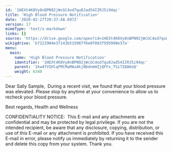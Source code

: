 ```yaml
---
id: '1HEXt4K8Vy8nBPN92jWcGC4od7qu8Jad54IIRJ5i94qc'
title: 'High Blood Pressure Notification'
date: '2020-02-27T20:37:48.697Z'
version: 17
mimeType: 'text/x-markdown'
links: []
source: 'https://drive.google.com/open?id=1HEXt4K8Vy8nBPN92jWcGC4od7qu8Jad54IIRJ5i94qc'
wikigdrive: 'b7222904e37143b515987f6e0f083f595990e37a'
menu:
  main:
    name: 'High Blood Pressure Notification'
    identifier: '1HEXt4K8Vy8nBPN92jWcGC4od7qu8Jad54IIRJ5i94qc'
    parent: '1kw4fVIHlqFMCMaMAvAkjN6dnmHZjQFFx_TSi7IQAKeQ'
    weight: 6340
---
```

Dear Sally Sample, 
During a recent visit, we found that your blood pressure was elevated. Please stop by anytime at your convenience to allow us to recheck your blood pressure.

Best regards,
Health and Wellness

CONFIDENTIALITY NOTICE:  This E-mail and any attachments are confidential and may be protected by legal privilege. If you are not the intended recipient, be aware that any disclosure, copying, distribution, or use of this E-mail or any attachment is prohibited. If you have received this E-mail in error, please notify us immediately by returning it to the sender and delete this copy from your system. Thank you.
